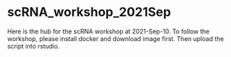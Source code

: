 # scRNA_workshop_2021Sep

Here is the hub for the scRNA workshop at 2021-Sep-10. 
To follow the workshop, please install docker and download image first. 
Then upload the script into rstudio.
